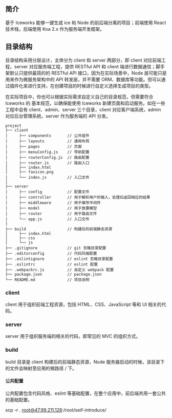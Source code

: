 ## 简介

基于 Iceworks 能够一键生成 ice 和 Node 的前后端分离的项目；前端使用 React 技术栈，后端使用 Koa 2.x 作为服务端开发框架。

## 目录结构

目录结构采用分层设计，主体分为 client 和 server 两部分，即 client 对应前端工程，server 对应服务端工程，提供 RESTful API 和 client 端进行数据通信；脚手架默认只提供最简的的 RESTful API 接口，因为在实际场景中，Node 层可能只是用来作为微服务架构中的 API 转发层，并不需要 ORM、数据库等功能。但可以通过插件化来进行支持，在创建项目的时候进行自定义选择生成项目的类型。

在实际项目中，你也可以根据实际需求自定义自己的目录规范，但需要符合 Iceworks 的 基本规范，以确保能使用 Iceworks 新建页面和启动服务。如在一些工程中会有 client、admin、server 三个目录，client 对应客户端系统，admin 对应后台管理系统，server 作为服务端的 API 分发。

```
project
├── client
│     ├── components       // 公共组件
│     ├── layouts          // 通用布局
│     ├── pages            // 页面
│     ├── menuConfig.js    // 导航配置
│     ├── routerConfig.js  // 路由配置
│     ├── router.js        // 路由入口
│     ├── index.html
│     ├── favicon.png
│     └── index.js         // 入口文件
|
├── server
│     ├── config           // 配置文件
│     ├── controller       // 用于解析用户的输入，处理后返回相应的结果
│     ├── middleware       // 用于编写中间件
│     ├── model            // 用于放置模型
│     ├── router           // 用于路由文件
│     └── app.js           // 入口文件
|
├── build                  // 构建后的前端静态资源
│     ├── index.html
│     ├── css
│     └── js
├── .gitignore             // git 忽略目录配置
├── .editorconfig          // 代码风格配置
├── .eslintignore          // eslint 忽略目录配置
├── .eslintrc              // eslint 配置
├── .webpackrc.js          // 自定义 webpack 配置
├── package.json           // package.json
└── README.md              // 项目说明
```

### client

client 用于组织前端工程资源，包括 HTML、CSS、JavaScript 等和 UI 相关的代码。

### server

server 用于组织服务端的相关的代码，即常见的 MVC 的组织方式。

### build

build 目录是 client 构建后的前端静态资源，Node 服务器启动的时候，该目录下的文件会映射至应用的根路径 / 下。

#### 公共配置

公共配置包含代码风格、eslint 等基础配置，在整个应用中，前后端共用一套公共的基础配置。

scp -r . root@47.99.211.128:/root/seif-introduce/



